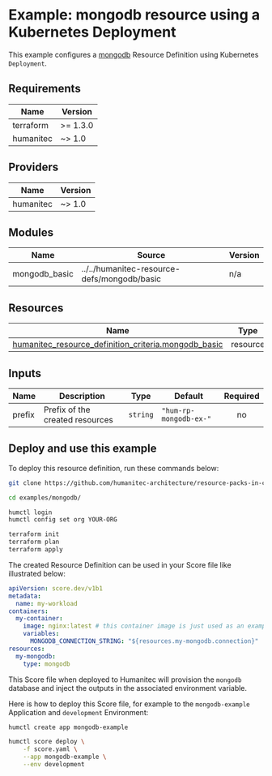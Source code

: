 # Example: mongodb resource using a Kubernetes Deployment

This example configures a [mongodb](https://developer.humanitec.com/platform-orchestrator/reference/resource-types/#mongodb) Resource Definition using Kubernetes `Deployment`.

<!-- BEGIN_TF_DOCS -->
## Requirements

| Name | Version |
|------|---------|
| terraform | >= 1.3.0 |
| humanitec | ~> 1.0 |

## Providers

| Name | Version |
|------|---------|
| humanitec | ~> 1.0 |

## Modules

| Name | Source | Version |
|------|--------|---------|
| mongodb\_basic | ../../humanitec-resource-defs/mongodb/basic | n/a |

## Resources

| Name | Type |
|------|------|
| [humanitec_resource_definition_criteria.mongodb_basic](https://registry.terraform.io/providers/humanitec/humanitec/latest/docs/resources/resource_definition_criteria) | resource |

## Inputs

| Name | Description | Type | Default | Required |
|------|-------------|------|---------|:--------:|
| prefix | Prefix of the created resources | `string` | `"hum-rp-mongodb-ex-"` | no |
<!-- END_TF_DOCS -->

## Deploy and use this example

To deploy this resource definition, run these commands below:
```bash
git clone https://github.com/humanitec-architecture/resource-packs-in-cluster

cd examples/mongodb/

humctl login
humctl config set org YOUR-ORG

terraform init
terraform plan
terraform apply
```

The created Resource Definition can be used in your Score file like illustrated below:
```yaml
apiVersion: score.dev/v1b1
metadata:
  name: my-workload
containers:
  my-container:
    image: nginx:latest # this container image is just used as an example, it's not talking to mongodb.
    variables:
      MONGODB_CONNECTION_STRING: "${resources.my-mongodb.connection}"
resources:
  my-mongodb:
    type: mongodb
```

This Score file when deployed to Humanitec will provision the `mongodb` database and inject the outputs in the associated environment variable.

Here is how to deploy this Score file, for example to the `mongodb-example` Application and `development` Environment:
```bash
humctl create app mongodb-example

humctl score deploy \
    -f score.yaml \
    --app mongodb-example \
    --env development
```